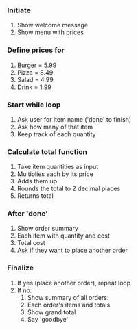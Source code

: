 ### Initiate

1. Show welcome message
1. Show menu with prices

### Define prices for

1. Burger = 5.99
1. Pizza = 8.49
1. Salad = 4.99
1. Drink = 1.99

### Start while loop

1. Ask user for item name ('done' to finish)
1. Ask how many of that item
1. Keep track of each quantity

### Calculate total function

1. Take item quantities as input
1. Multiplies each by its price
1. Adds them up
1. Rounds the total to 2 decimal places
1. Returns total

### After 'done'

1. Show order summary
1. Each item with quantity and cost
1. Total cost
1. Ask if they want to place another order

### Finalize

1. If yes (place another order), repeat loop
1. If no:
   1. Show summary of all orders:
   1. Each order's items and totals
   1. Show grand total
   1. Say 'goodbye'
